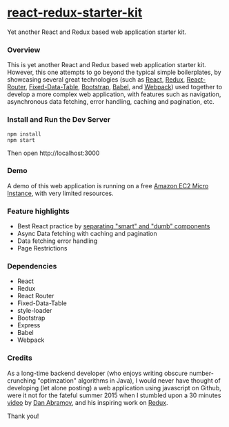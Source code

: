 # [react-redux-starter-kit](https://github.com/cloudmu/react-redux-starter-kit)

Yet another React and Redux based web application starter kit.

### Overview

This is yet another React and Redux based web application starter kit. However, this one attempts to go beyond the typical simple boilerplates, by showcasing several great technologies (such as [React](https://github.com/facebook/react), [Redux](https://github.com/gaearon/redux), [React-Router](https://github.com/rackt/react-router), [Fixed-Data-Table](https://github.com/facebook/fixed-data-table), [Bootstrap](https://github.com/twbs/bootstrap), [Babel](http://babeljs.io), and [Webpack](http://webpack.github.io)) used together to develop a more complex web application, with features such as navigation, asynchronous data fetching, error handling, caching and pagination, etc.

### Install and Run the Dev Server

```
npm install
npm start
```
Then open http://localhost:3000

### Demo
A demo of this web application is running on a free [Amazon EC2 Micro Instance](http://ec2-52-10-209-45.us-west-2.compute.amazonaws.com/), with very limited resources.


### Feature highlights

* Best React practice by [separating "smart" and "dumb" components](https://medium.com/@dan_abramov/smart-and-dumb-components-7ca2f9a7c7d0)
* Async Data fetching with caching and pagination
* Data fetching error handling
* Page Restrictions

### Dependencies

* React
* Redux
* React Router
* Fixed-Data-Table
* style-loader
* Bootstrap
* Express
* Babel
* Webpack

### Credits

As a long-time backend developer (who enjoys writing obscure number-crunching "optimzation" algorithms in Java), I would never have thought of developing (let alone posting) a web application using javascript on Github, were it not for the fateful summer 2015 when I stumbled upon a 30 minutes [video](https://www.youtube.com/watch?v=xsSnOQynTHs) by [Dan Abramov](https://twitter.com/dan_abramov), and his inspiring work on [Redux](https://github.com/rackt/redux).

Thank you! 
